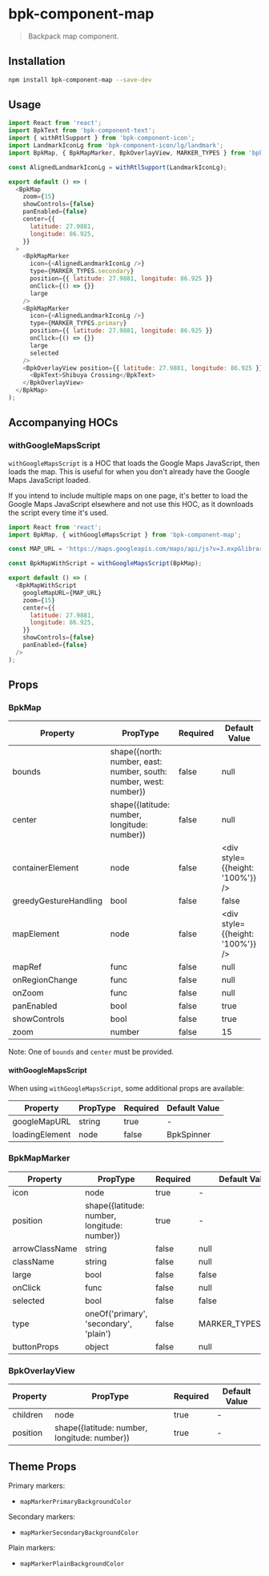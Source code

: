 # bpk-component-map

> Backpack map component.

## Installation

```sh
npm install bpk-component-map --save-dev
```

## Usage

```js
import React from 'react';
import BpkText from 'bpk-component-text';
import { withRtlSupport } from 'bpk-component-icon';
import LandmarkIconLg from 'bpk-component-icon/lg/landmark';
import BpkMap, { BpkMapMarker, BpkOverlayView, MARKER_TYPES } from 'bpk-component-map';

const AlignedLandmarkIconLg = withRtlSupport(LandmarkIconLg);

export default () => (
  <BpkMap
    zoom={15}
    showControls={false}
    panEnabled={false}
    center={{
      latitude: 27.9881,
      longitude: 86.925,
    }}
  >
    <BpkMapMarker
      icon={<AlignedLandmarkIconLg />}
      type={MARKER_TYPES.secondary}
      position={{ latitude: 27.9881, longitude: 86.925 }}
      onClick={() => {}}
      large
    />
    <BpkMapMarker
      icon={<AlignedLandmarkIconLg />}
      type={MARKER_TYPES.primary}
      position={{ latitude: 27.9881, longitude: 86.925 }}
      onClick={() => {}}
      large
      selected
    />
    <BpkOverlayView position={{ latitude: 27.9881, longitude: 86.925 }}>
      <BpkText>Shibuya Crossing</BpkText>
    </BpkOverlayView>
  </BpkMap>
);
```

## Accompanying HOCs

### withGoogleMapsScript

`withGoogleMapsScript` is a HOC that loads the Google Maps JavaScript, then loads the map. This is useful for when you don't already have the Google Maps JavaScript loaded.

If you intend to include multiple maps on one page, it's better to load the Google Maps JavaScript elsewhere and not use this HOC, as it downloads the script every time it's used.

```js
import React from 'react';
import BpkMap, { withGoogleMapsScript } from 'bpk-component-map';

const MAP_URL = 'https://maps.googleapis.com/maps/api/js?v=3.exp&libraries=geometry,drawing,places';

const BpkMapWithScript = withGoogleMapsScript(BpkMap);

export default () => (
  <BpkMapWithScript
    googleMapURL={MAP_URL}
    zoom={15}
    center={{
      latitude: 27.9881,
      longitude: 86.925,
    }}
    showControls={false}
    panEnabled={false}
  />
);
```

## Props

### BpkMap

| Property	            | PropType                                                          | Required                 | Default Value                    |
| --------------------- | ----------------------------------------------------------------- | ------------------------ | -------------------------------- |
| bounds                | shape({north: number, east: number, south: number, west: number}) | false                    | null                             |
| center                | shape({latitude: number, longitude: number})                      | false                    | null                             |
| containerElement      | node                                                              | false                    | <div style={{height: '100%'}} /> |
| greedyGestureHandling | bool                                                              | false                    | false                            |
| mapElement            | node                                                              | false                    | <div style={{height: '100%'}} /> |
| mapRef                | func                                                              | false                    | null                             |
| onRegionChange        | func                                                              | false                    | null                             |
| onZoom                | func                                                              | false                    | null                             |
| panEnabled            | bool                                                              | false                    | true                             |
| showControls          | bool                                                              | false                    | true                             |
| zoom                  | number                                                            | false                    | 15                               |

Note: One of `bounds` and `center` must be provided.

#### withGoogleMapsScript

When using `withGoogleMapsScript`, some additional props are available:

| Property	       | PropType                                     | Required                  | Default Value  |
| ---------------- | -------------------------------------------- | ------------------------- | -------------- |
| googleMapURL     | string                                       | true                      | -              |
| loadingElement   | node                                         | false                     | BpkSpinner     |

### BpkMapMarker

| Property	       | PropType                                     | Required                 | Default Value        |
| ---------------- | -------------------------------------------- | ------------------------ | -------------------- |
| icon             | node                                         | true                     | -                    |
| position         | shape({latitude: number, longitude: number}) | true                     | -                    |
| arrowClassName   | string                                       | false                    | null                 |
| className        | string                                       | false                    | null                 |
| large            | bool                                         | false                    | false                |
| onClick          | func                                         | false                    | null                 |
| selected         | bool                                         | false                    | false                |
| type             | oneOf('primary', 'secondary', 'plain')       | false                    | MARKER_TYPES.primary |
| buttonProps      | object                                       | false                    | null                 |

### BpkOverlayView

| Property	       | PropType                                     | Required                 | Default Value      |
| ---------------- | -------------------------------------------- | ------------------------ | ------------------ |
| children         | node                                         | true                     | -                  |
| position         | shape({latitude: number, longitude: number}) | true                     | -                  |

## Theme Props

Primary markers:

* `mapMarkerPrimaryBackgroundColor`

Secondary markers:

* `mapMarkerSecondaryBackgroundColor`

Plain markers:

* `mapMarkerPlainBackgroundColor`
